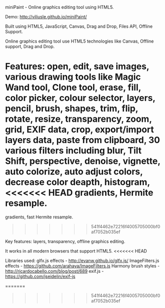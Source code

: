 miniPaint - Online graphics editing tool using HTML5.

Demo: http://viliusle.github.io/miniPaint/

Built using HTML5, JavaScript, Canvas, Drag and Drop, Files API, Offline Support. 

Online graphics editing tool use HTML5 technologies like Canvas, Offline support,
Drag and Drop.

Features: open, edit, save images, various drawing tools like Magic Wand tool, Clone tool, 
erase, fill, color picker, colour selector, layers, pencil, brush, shapes, trim, flip, 
rotate, resize, transparency, zoom, grid, EXIF data, crop, export/import layers data, 
paste from clipboard, 30 various filters including blur, Tilt Shift, perspective, 
denoise, vignette, auto colorize, auto adjust colors, decrease color deapth, histogram, 
<<<<<<< HEAD
gradients, Hermite resample.
=======
gradients, fast Hermite resample.
>>>>>>> 541f4462e72216f4005705000bf0af7052b035ef

Key features: layers, transparency, offline graphics editing.

It works in all modern browsers that support HTML5.
<<<<<<< HEAD

Libraries used:
glfx.js effects - http://evanw.github.io/glfx.js/
ImageFilters.js effects - https://github.com/arahaya/ImageFilters.js
Harmony brush styles - http://ricardocabello.com/blog/post/689
exif.js - https://github.com/jseidelin/exif-js

=======
>>>>>>> 541f4462e72216f4005705000bf0af7052b035ef
